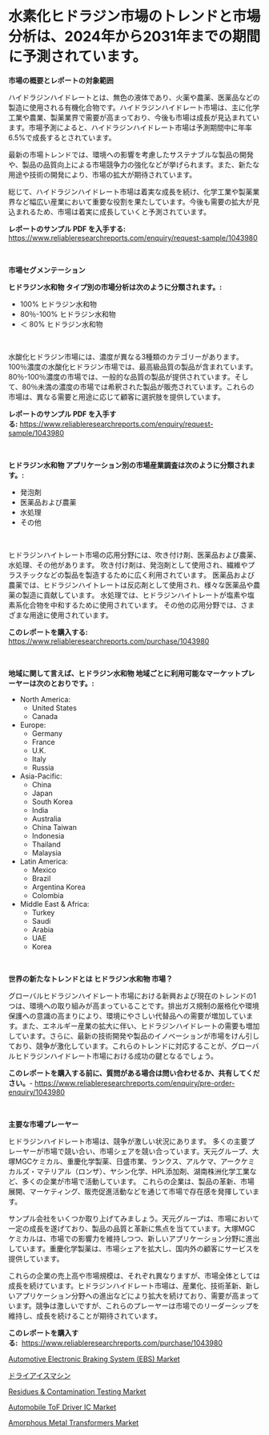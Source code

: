 <p><h1>水素化ヒドラジン市場のトレンドと市場分析は、2024年から2031年までの期間に予測されています。</h1></p><p><strong>市場の概要とレポートの対象範囲</strong></p>
<p><p>ハイドラジンハイドレートとは、無色の液体であり、火薬や農薬、医薬品などの製造に使用される有機化合物です。ハイドラジンハイドレート市場は、主に化学工業や農業、製薬業界で需要が高まっており、今後も市場は成長が見込まれています。市場予測によると、ハイドラジンハイドレート市場は予測期間中に年率6.5%で成長するとされています。</p><p>最新の市場トレンドでは、環境への影響を考慮したサステナブルな製品の開発や、製品の品質向上による市場競争力の強化などが挙げられます。また、新たな用途や技術の開発により、市場の拡大が期待されています。</p><p>総じて、ハイドラジンハイドレート市場は着実な成長を続け、化学工業や製薬業界など幅広い産業において重要な役割を果たしています。今後も需要の拡大が見込まれるため、市場は着実に成長していくと予測されています。</p></p>
<p><strong>レポートのサンプル PDF を入手する:</strong> <a href="https://www.reliableresearchreports.com/enquiry/request-sample/1043980">https://www.reliableresearchreports.com/enquiry/request-sample/1043980</a></p>
<p>&nbsp;</p>
<p><strong>市場セグメンテーション</strong></p>
<p><strong>ヒドラジン水和物 タイプ別の市場分析は次のように分類されます。:</strong></p>
<p><ul><li>100% ヒドラジン水和物</li><li>80％-100% ヒドラジン水和物</li><li>＜ 80% ヒドラジン水和物</li></ul></p>
<p>&nbsp;</p>
<p><p>水酸化ヒドラジン市場には、濃度が異なる3種類のカテゴリーがあります。100％濃度の水酸化ヒドラジン市場では、最高級品質の製品が含まれています。80％-100％濃度の市場では、一般的な品質の製品が提供されています。そして、80％未満の濃度の市場では希釈された製品が販売されています。これらの市場は、異なる需要と用途に応じて顧客に選択肢を提供しています。</p></p>
<p><strong>レポートのサンプル PDF を入手する:</strong>&nbsp;<a href="https://www.reliableresearchreports.com/enquiry/request-sample/1043980">https://www.reliableresearchreports.com/enquiry/request-sample/1043980</a></p>
<p>&nbsp;</p>
<p><strong> ヒドラジン水和物 アプリケーション別の市場産業調査は次のように分類されます。:</strong></p>
<p><ul><li>発泡剤</li><li>医薬品および農薬</li><li>水処理</li><li>その他</li></ul></p>
<p>&nbsp;</p>
<p><p>ヒドラジンハイトレート市場の応用分野には、吹き付け剤、医薬品および農薬、水処理、その他があります。 吹き付け剤は、発泡剤として使用され、繊維やプラスチックなどの製品を製造するために広く利用されています。 医薬品および農薬では、ヒドラジンハイトレートは反応剤として使用され、様々な医薬品や農薬の製造に貢献しています。 水処理では、ヒドラジンハイトレートが塩素や塩素系化合物を中和するために使用されています。 その他の応用分野では、さまざまな用途に使用されています。</p></p>
<p><strong>このレポートを購入する:</strong>&nbsp; <a href="https://www.reliableresearchreports.com/purchase/1043980">https://www.reliableresearchreports.com/purchase/1043980</a></p>
<p>&nbsp;</p>
<p><strong>地域に関して言えば、ヒドラジン水和物 地域ごとに利用可能なマーケットプレーヤーは次のとおりです。:</strong></p>
<p><ul>
    <li>
        North America:
        <ul>
            <li>United States</li>
            <li>Canada</li>
        </ul>
    </li>
    <li>
        Europe:
        <ul>
            <li>Germany</li>
            <li>France</li>
            <li>U.K.</li>
            <li>Italy</li>
            <li>Russia</li>
        </ul>
    </li>
    <li>
        Asia-Pacific:
        <ul>
            <li>China</li>
            <li>Japan</li>
            <li>South Korea</li>
            <li>India</li>
            <li>Australia</li>
            <li>China Taiwan</li>
            <li>Indonesia</li>
            <li>Thailand</li>
            <li>Malaysia</li>
        </ul>
    </li>
    <li>
        Latin America:
        <ul>
            <li>Mexico</li>
            <li>Brazil</li>
            <li>Argentina Korea</li>
            <li>Colombia</li>
        </ul>
    </li>
    <li>
        Middle East & Africa:
        <ul>
            <li>Turkey</li>
            <li>Saudi</li>
            <li>Arabia</li>
            <li>UAE</li>
            <li>Korea</li>
        </ul>
    </li>
    </ul></p>
<p>&nbsp;</p>
<p><strong>世界の新たなトレンドとは ヒドラジン水和物 市場？</strong></p>
<p><p>グローバルヒドラジンハイドレート市場における新興および現在のトレンドの1つは、環境への取り組みが高まっていることです。排出ガス規制の厳格化や環境保護への意識の高まりにより、環境にやさしい代替品への需要が増加しています。また、エネルギー産業の拡大に伴い、ヒドラジンハイドレートの需要も増加しています。さらに、最新の技術開発や製品のイノベーションが市場をけん引しており、競争が激化しています。これらのトレンドに対応することが、グローバルヒドラジンハイドレート市場における成功の鍵となるでしょう。</p></p>
<p><strong>このレポートを購入する前に、質問がある場合は問い合わせるか、共有してください。</strong>- <a href="https://www.reliableresearchreports.com/enquiry/pre-order-enquiry/1043980">https://www.reliableresearchreports.com/enquiry/pre-order-enquiry/1043980</a></p>
<p>&nbsp;</p>
<p><strong>主要な市場プレーヤー</strong></p>
<p><p>ヒドラジンハイドレート市場は、競争が激しい状況にあります。 多くの主要プレーヤーが市場で競い合い、市場シェアを競い合っています。天元グループ、大塚MGCケミカル、重慶化学製薬、日盛市業、ランクス、アルケマ、アークケミカルズ・マテリアル（ロンザ）、ヤシン化学、HPL添加剤、湖南株洲化学工業など、多くの企業が市場で活動しています。 これらの企業は、製品の革新、市場展開、マーケティング、販売促進活動などを通じて市場で存在感を発揮しています。 </p><p>サンプル会社をいくつか取り上げてみましょう。天元グループは、市場において一定の成長を遂げており、製品の品質と革新に焦点を当てています。大塚MGCケミカルは、市場での影響力を維持しつつ、新しいアプリケーション分野に進出しています。重慶化学製薬は、市場シェアを拡大し、国内外の顧客にサービスを提供しています。 </p><p>これらの企業の売上高や市場規模は、それぞれ異なりますが、市場全体としては成長を続けています。ヒドラジンハイドレート市場は、産業化、技術革新、新しいアプリケーション分野への進出などにより拡大を続けており、需要が高まっています。競争は激しいですが、これらのプレーヤーは市場でのリーダーシップを維持し、成長を続けることが期待されています。</p></p>
<p><strong>このレポートを購入する:</strong>&nbsp;&nbsp;<a href="https://www.reliableresearchreports.com/purchase/1043980">https://www.reliableresearchreports.com/purchase/1043980</a></p>
<p><p><a href="https://github.com/Krish2023na/Market-Research-Report-List-3/blob/main/automotive-electronic-braking-system-ebs-market.md">Automotive Electronic Braking System (EBS) Market</a></p><p><a href="https://github.com/cnnriuez22368/Market-Research-Report-List-1/blob/main/3007608188814.md">ドライアイスマシン</a></p><p><a href="https://issuu.com/reportprime-2/docs/residues-contamination-testing-market-size-2030.pp">Residues & Contamination Testing Market</a></p><p><a href="https://github.com/RickHolmes3/Market-Research-Report-List-3/blob/main/automobile-tof-driver-ic-market.md">Automobile ToF Driver IC Market</a></p><p><a href="https://view.publitas.com/reportprime-1/amorphous-metal-transformers-market-research-report-forecasted-for-period-from-2024-2031-by-market-type-market-application-and-region/">Amorphous Metal Transformers Market</a></p></p>